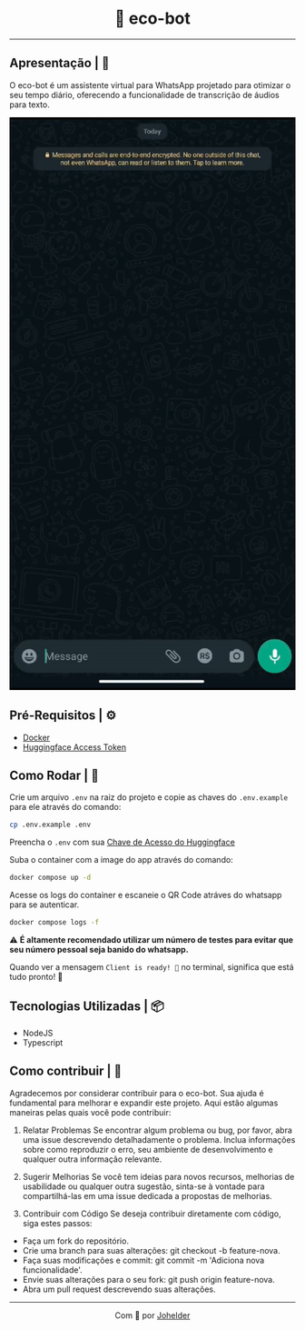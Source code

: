 <h1 align="center">🤖 eco-bot</h1>

---

## Apresentação | 📖

O eco-bot é um assistente virtual para WhatsApp projetado para otimizar o seu tempo diário, oferecendo a funcionalidade de transcrição de áudios para texto. 

![](./.github/eco-bot.gif)

## Pré-Requisitos | ⚙️

- [Docker](https://docs.docker.com/get-docker/)
- [Huggingface Access Token](https://huggingface.co/docs/hub/security-tokens)

## Como Rodar | 🔨

Crie um arquivo `.env` na raiz do projeto e copie as chaves do `.env.example` para ele através do comando:

```bash
cp .env.example .env
```

Preencha o `.env` com sua [Chave de Acesso do Huggingface](https://huggingface.co/docs/hub/security-tokens)

Suba o container com a image do app através do comando:

```bash
docker compose up -d
```

Acesse os logs do container e escaneie o QR Code atráves do whatsapp para se autenticar.

```bash
docker compose logs -f
```

:warning: **É altamente recomendado utilizar um número de testes para evitar que seu número pessoal seja banido do whatsapp.** 

Quando ver a mensagem `Client is ready! 🚀` no terminal, significa que está tudo pronto! :tada:

## Tecnologias Utilizadas | 📦

- NodeJS
- Typescript

## Como contribuir | 🤝

Agradecemos por considerar contribuir para o eco-bot. Sua ajuda é fundamental para melhorar e expandir este projeto. Aqui estão algumas maneiras pelas quais você pode contribuir:

1. Relatar Problemas
Se encontrar algum problema ou bug, por favor, abra uma issue descrevendo detalhadamente o problema. Inclua informações sobre como reproduzir o erro, seu ambiente de desenvolvimento e qualquer outra informação relevante.

2. Sugerir Melhorias
Se você tem ideias para novos recursos, melhorias de usabilidade ou qualquer outra sugestão, sinta-se à vontade para compartilhá-las em uma issue dedicada a propostas de melhorias.

3. Contribuir com Código
Se deseja contribuir diretamente com código, siga estes passos:

- Faça um fork do repositório.
- Crie uma branch para suas alterações: git checkout -b feature-nova.
- Faça suas modificações e commit: git commit -m 'Adiciona nova funcionalidade'.
- Envie suas alterações para o seu fork: git push origin feature-nova.
- Abra um pull request descrevendo suas alterações.

---

<p align="center">Com 💚 por <a href="https://www.linkedin.com/in/johelder/">Johelder</a></p>
